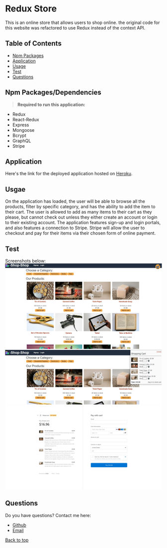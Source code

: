 # Redux Store

This is an online store that allows users to shop online. the original code for this website was refactored to use Redux instead of the context API. 



## Table of Contents
* [Npm Packages](#Npm-Packages/Dependencies)
* [Application](#Application)
* [Usage](#Usage)
* [Test](#Test)
* [Questions](#Questions)

## Npm Packages/Dependencies 
><b>Required to run this application:</b>
* Redux
* React-Redux
* Express
* Mongoose 
* Bcrypt
* GraphQL 
* Stripe
 
## Application
Here's the link for the deployed application hosted on [Heroku](https://ancient-coast-25813.herokuapp.com/).


## Usgae
On the application has loaded, the user will be able to browse all the products, filter by specific category, and has the ability to add the item to their cart. The user is allowed to add as many items to their cart as they please, but cannot check out unless they either create an account or login to their existing account. The application features sign-up and login portals, and also features a connection to Stripe. Stripe will allow the user to checkout and pay for their items via their chosen form of online payment.


## Test

Screenshots below:</b>
![caption](./images/screenshot1.jpg)
![caption](./images/screenshot2.jpg)
![caption](./images/screenshot3.jpg)






## Questions
Do you have questions? Contact me here:
* [Github](https://github.com/jameleggleston)
* [Email](jamel.eggleston@gmail.com)



[Back to top](#Redux-Store)
